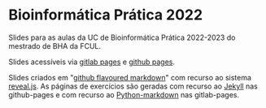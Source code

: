 # Bioinformática Prática 2022

Slides para as aulas da UC de Bioinformática Prática 2022-2023 do mestrado de BHA da FCUL.

Slides acessíveis via [gitlab pages](https://stuntspt.gitlab.io/bp2022) e [github pages](https://stuntspt.github.io/BP2022).

Slides criados em "[github flavoured markdown](https://guides.github.com/features/mastering-markdown/)" com recurso ao sistema [reveal.js](http://lab.hakim.se/reveal-js/). As páginas de exercícios são geradas com recurso ao [Jekyll](https://jekyllrb.com/) nas github-pages e com recurso ao [Python-markdown](https://python-markdown.github.io/) nas gitlab-pages.
